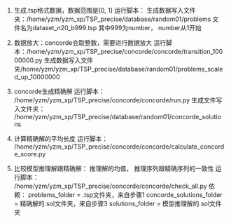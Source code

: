 1. 生成.tsp格式数据，数据范围是[0, 1]
运行脚本：
生成数据写入文件夹：/home/yzm/yzm_xp/TSP_precise/database/random01/problems
文件名为dataset_n20_b999.tsp  其中999为number， number从1开始

2. 数据放大：concorde会取整数，需要进行数据放大
运行脚本：/home/yzm/yzm_xp/TSP_precise/concorde/concorde/transition_10000000.py
生成数据写入文件夹/home/yzm/yzm_xp/TSP_precise/database/random01/problems_scaled_up_10000000

3. concorde生成精确解
运行脚本： /home/yzm/yzm_xp/TSP_precise/concorde/concorde/run.py
生成文件写入文件夹： /home/yzm/yzm_xp/TSP_precise/database/random01/concorde_solutions

4. 计算精确解的平均长度
运行脚本： /home/yzm/yzm_xp/TSP_precise/concorde/concorde/calculate_concorde_score.py

5. 比较模型推理解跟精确解： 推理解的均值， 推理序列跟精确序列的一致性
运行脚本： /home/yzm/yzm_xp/TSP_precise/concorde/concorde/check_all.py
依赖：
problems_folder = .tsp文件夹，来自步骤1
concorde_solutions_folder = 精确解的.sol文件夹，来自步骤3
solutions_folder = 模型推理解的.sol文件夹

